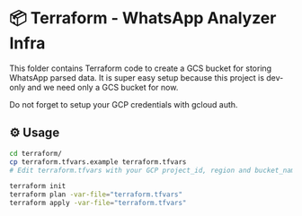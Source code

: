 # 📦 Terraform - WhatsApp Analyzer Infra

This folder contains Terraform code to create a GCS bucket for storing WhatsApp parsed data. It is super easy setup because this project is dev-only and we need only a GCS bucket for now.

Do not forget to setup your GCP credentials with gcloud auth.

## ⚙️ Usage

```bash
cd terraform/
cp terraform.tfvars.example terraform.tfvars
# Edit terraform.tfvars with your GCP project_id, region and bucket_name

terraform init
terraform plan -var-file="terraform.tfvars"
terraform apply -var-file="terraform.tfvars"